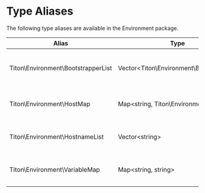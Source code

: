 # Type Aliases #

The following type aliases are available in the Environment package.

<table class="table is-striped">
    <thead>
        <tr>
            <th>Alias</th>
            <th>Type</th>
            <th>Description</th>
        </tr>
    </thead>
    <tbody>
        <tr>
            <td>Titon\Environment\BootstrapperList</td>
            <td>Vector&lt;Titon\Environment\Bootstrapper&gt;</td>
            <td>A list of <code>Bootstrapper</code> objects used in bootstrapping.</td>
        </tr>
        <tr>
            <td>Titon\Environment\HostMap</td>
            <td>Map&lt;string, Titon\Environment\Host&gt;</td>
            <td>A mapping of <code>Host</code> objects to their unique key.</td>
        </tr>
        <tr>
            <td>Titon\Environment\HostnameList</td>
            <td>Vector&lt;string&gt;</td>
            <td>A list of hostnames defined for a <code>Host</code>.</td>
        </tr>
        <tr>
            <td>Titon\Environment\VariableMap</td>
            <td>Map&lt;string, string&gt;</td>
            <td>A mapping of secure variable key-value pairs.</td>
        </tr>
    </tbody>
</table>

